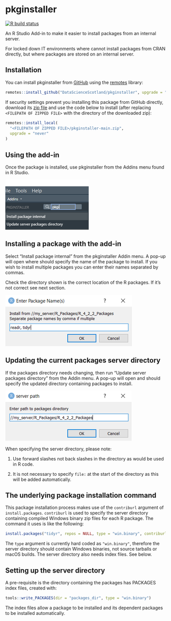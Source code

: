 
<!-- README.md is generated from README.Rmd. Please edit that file -->

# pkginstaller

<!-- badges: start -->

[![R build
status](https://github.com/DataScienceScotland/pkginstaller/workflows/R-CMD-check/badge.svg)](https://github.com/DataScienceScotland/pkginstaller/actions)
<!-- badges: end -->

An R Studio Add-in to make it easier to install packages from an
internal server.

For locked down IT environments where cannot install packages from CRAN
directly, but where packages are stored on an internal server.

## Installation

You can install pkginstaller from [GitHub](https://github.com/) using
the
[remotes](https://cran.r-project.org/web/packages/remotes/index.html)
library:

``` r
remotes::install_github("DataScienceScotland/pkginstaller", upgrade = "never")
```

If security settings prevent you installing this package from GitHub
directly, download its [zip
file](https://github.com/DataScienceScotland/pkginstaller/archive/refs/heads/main.zip)
and use the code below to install (after replacing
`<FILEPATH OF ZIPPED FILE>` with the directory of the downloaded zip):

``` r
remotes::install_local(
  "<FILEPATH OF ZIPPED FILE>/pkginstaller-main.zip",
  upgrade = "never"
)
```

## Using the add-in

Once the package is installed, use pkginstaller from the Addins menu
found in R Studio.

![image-1](man/figures/Addin_img.png)

## Installing a package with the add-in

Select “Install package internal” from the pkginstaller Addin menu. A
pop-up will open where should specify the name of the package to
install. If you wish to install multiple packages you can enter their
names separated by commas.

Check the directory shown is the correct location of the R packages. If
it’s not correct see next section.

![image-2](man/figures/Install_img.png)

## Updating the current packages server directory

If the packages directory needs changing, then run “Update server
packages directory” from the Addin menu. A pop-up will open and should
specify the updated directory containing packages to install.

![image-3](man/figures/Server_img.png)

When specifying the server directory, please note:

1.  Use forward slashes not back slashes in the directory as would be
    used in R code.

2.  It is not necessary to specify `file:` at the start of the directory
    as this will be added automatically.

## The underlying package installation command

This package installation process makes use of the `contriburl` argument
of `install.packages`. `contriburl` is used to specify the server
directory containing compiled Windows binary zip files for each R
package. The command it uses is like the following:

``` r
install.packages("tidyr", repos = NULL, type = "win.binary", contriburl = "file://internal_server/R_4_2_2_Packages")
```

The `type` argument is currently hard coded as `"win.binary"`, therefore
the server directory should contain Windows binaries, not source
tarballs or macOS builds. The server directory also needs index files.
See below.

## Setting up the server directory

A pre-requisite is the directory containing the packages has PACKAGES
index files, created with:

``` r
tools::write_PACKAGES(dir = "packages_dir", type = "win.binary")
```

The index files allow a package to be installed and its dependent
packages to be installed automatically.
